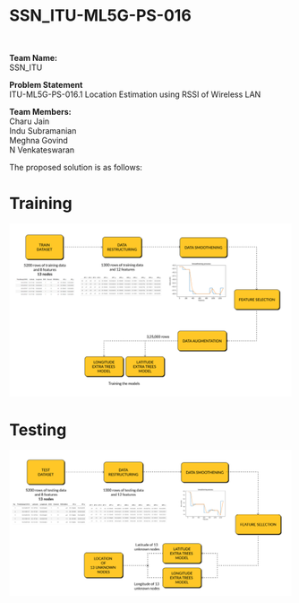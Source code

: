 # SSN_ITU-ML5G-PS-016
<br>

**Team Name:** <br>
SSN_ITU <br>

**Problem Statement**<br>
ITU-ML5G-PS-016.1 Location Estimation using RSSI of Wireless LAN 
<br>

**Team Members:**
<br>
Charu Jain <br>
Indu Subramanian<br>
Meghna Govind<br>
N Venkateswaran<br>

The proposed solution is as follows: 

# Training 

![training block diagram](./Training_BlockDiagram_Bg.png)


# Testing

![training block diagram](./Testing_BlockDiagram_Bg.png)
